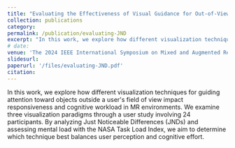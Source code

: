 ```yaml
---
title: "Evaluating the Effectiveness of Visual Guidance for Out-of-View Object Localization using Mixed Reality Head-Mounted Displays"
collection: publications
category: 
permalink: /publication/evaluating-JND
excerpt: "In this work, we explore how different visualization techniques for guiding attention toward objects outside a user's field of view impact responsiveness and cognitive workload in MR environments. We examine three visualization paradigms through a user study involving 24 participants. By analyzing Just Noticeable Differences (JNDs) and assessing mental load with the NASA Task Load Index, we aim to determine which technique best balances user perception and cognitive effort. <br/><img src='/images/evaluate-JND.png' style='padding: 30px 0;'>"
# date: 
venue: 'The 2024 IEEE International Symposium on Mixed and Augmented Reality'
slidesurl:
paperurl: '/files/evaluating-JND.pdf'
citation:
---
```


In this work, we explore how different visualization techniques for guiding attention toward objects outside a user's field of view impact responsiveness and cognitive workload in MR environments. We examine three visualization paradigms through a user study involving 24 participants. By analyzing Just Noticeable Differences (JNDs) and assessing mental load with the NASA Task Load Index, we aim to determine which technique best balances user perception and cognitive effort.